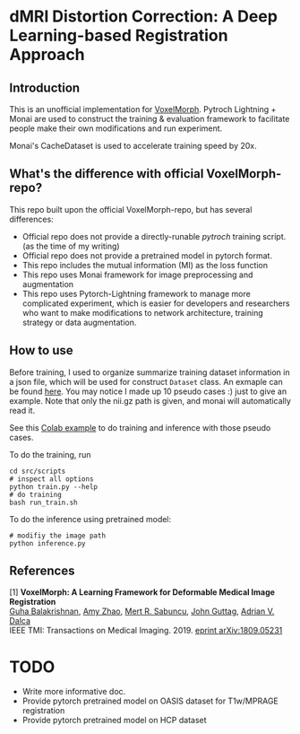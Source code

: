 # dMRI Distortion Correction: A Deep Learning-based Registration Approach

## Introduction
This is an unofficial implementation for [VoxelMorph](https://github.com/voxelmorph/voxelmorph). Pytroch Lightning + Monai are used to construct the training & evaluation framework to facilitate people make their own modifications and run experiment. 

Monai's CacheDataset is used to accelerate training speed by 20x.

## What's the difference with official VoxelMorph-repo?
This repo built upon the official VoxelMorph-repo, but has several differences: 

- Official repo does not provide a directly-runable *pytroch* training script. (as the time of my writing)
- Official repo does not provide a pretrained model in pytorch format.
- This repo includes the mutual information (MI) as the loss function
- This repo uses Monai framework for image preprocessing and augmentation
- This repo uses Pytorch-Lightning framework to manage more complicated experiment, which is easier for developers and researchers who want to make modifications to network architecture, training strategy or data augmentation.

## How to use
Before training, I used to organize summarize training dataset information in a json file, which will be used for construct `Dataset` class. An exmaple can be found [here](./data/cache/data.json). You may notice I made up 10 pseudo cases :) just to give an example.
Note that only the nii.gz path is given, and monai will automatically read it. 

See this [Colab example](https://colab.research.google.com/drive/1bObtvPhC-RPPjeeAcRciGYdOU_XUs8Pe?usp=sharing) to do training and inference with those pseudo cases.

To do the training, run
```shell script
cd src/scripts
# inspect all options
python train.py --help
# do training
bash run_train.sh
```


To do the inference using pretrained model:
```shell script
# modifiy the image path
python inference.py 
```

## References
[1] **VoxelMorph: A Learning Framework for Deformable Medical Image Registration**  
[Guha Balakrishnan](http://people.csail.mit.edu/balakg/), [Amy Zhao](http://people.csail.mit.edu/xamyzhao/), [Mert R. Sabuncu](http://sabuncu.engineering.cornell.edu/), [John Guttag](https://people.csail.mit.edu/guttag/), [Adrian V. Dalca](http://adalca.mit.edu)  
IEEE TMI: Transactions on Medical Imaging. 2019. 
[eprint arXiv:1809.05231](https://arxiv.org/abs/1809.05231)

# TODO
- Write more informative doc.
- Provide pytorch pretrained model on OASIS dataset for T1w/MPRAGE registration
- Provide pytorch pretrained model on HCP dataset
